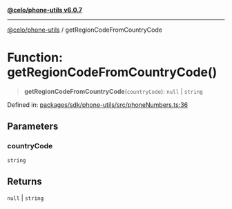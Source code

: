 [**@celo/phone-utils v6.0.7**](../README.md)

***

[@celo/phone-utils](../globals.md) / getRegionCodeFromCountryCode

# Function: getRegionCodeFromCountryCode()

> **getRegionCodeFromCountryCode**(`countryCode`): `null` \| `string`

Defined in: [packages/sdk/phone-utils/src/phoneNumbers.ts:36](https://github.com/celo-org/developer-tooling/blob/master/packages/sdk/phone-utils/src/phoneNumbers.ts#L36)

## Parameters

### countryCode

`string`

## Returns

`null` \| `string`
